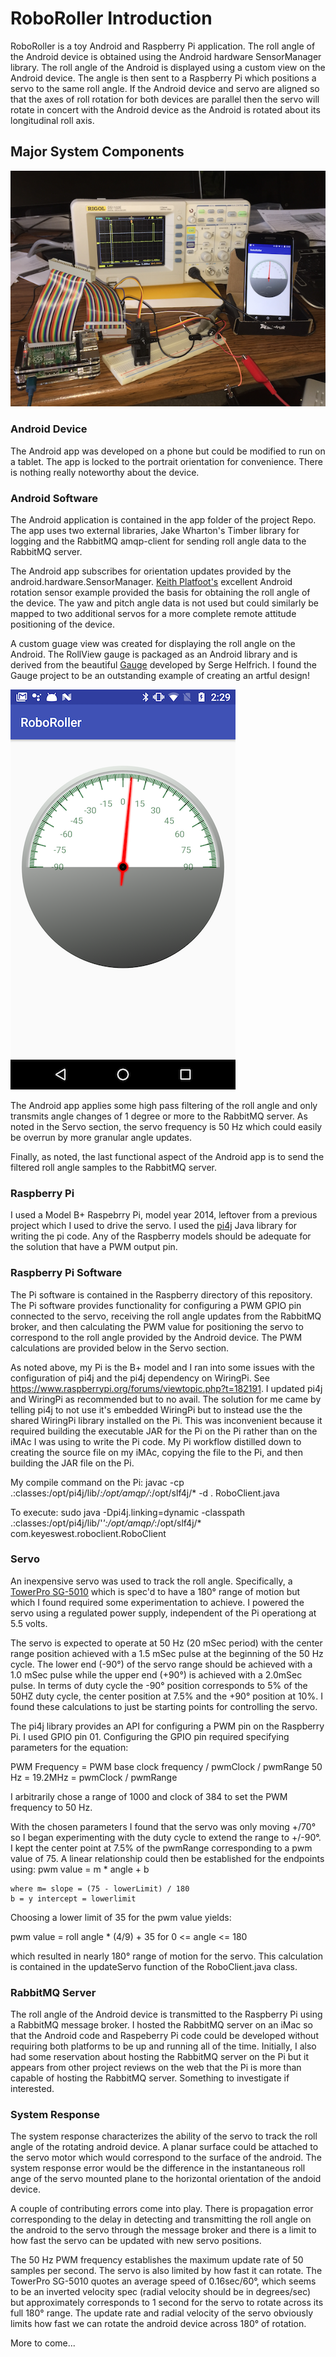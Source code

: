 # RoboRoller Introduction 
RoboRoller is a toy Android and Raspberry Pi application. The roll angle of the Android device is obtained using the Android hardware SensorManager library. The roll angle of the Android is displayed using a custom view on the Android device. The angle is then sent to a Raspberry Pi which positions a servo to the same roll angle. If the Android device and servo are aligned so that the axes of roll rotation for both devices are parallel then the servo will rotate in concert with the Android device as the Android is rotated about its longitudinal roll axis.  

## Major System Components
![System Components](docs/readmeImages/system.png)

### Android Device
The Android app was developed on a phone but could be modified to run on a tablet. The app is locked to the portrait orientation for convenience. There is nothing really noteworthy about the device.

### Android Software
The Android application is contained in the app folder of the project Repo. The app uses two external libraries, Jake Wharton's Timber library for logging and the RabbitMQ amqp-client for sending roll angle data to the RabbitMQ server.

The Android app subscribes for orientation updates provided by the android.hardware.SensorManager. [Keith Platfoot's](https://tinyurl.com/y9ayq2cn) excellent Android rotation sensor example provided the basis for obtaining the roll angle of the device. The yaw and pitch angle data is not used but could similarly be mapped to two additional servos for a more complete remote attitude positioning of the device.

A custom guage view was created for displaying the roll angle on the Android. The RollView gauge is packaged as an Android library and is derived from the beautiful [Gauge](https://tinyurl.com/yc9qf7ht) developed by Serge Helfrich. I found the Gauge project to be an outstanding example of creating an artful design!

![Roll Angle](docs/readmeImages/robo-gauge.png)  
  

The Android app applies some high pass filtering of the roll angle and only transmits angle changes of 1 degree or more to the RabbitMQ server. As noted in the Servo section, the servo frequency is 50 Hz which could easily be overrun by more granular angle updates.

Finally, as noted, the last functional aspect of the Android app is to send the filtered roll angle samples to the RabbitMQ server.


### Raspberry Pi
I used a Model B+ Raspebrry Pi, model year 2014, leftover from a previous project which I used to drive the servo. I used the [pi4j](http://pi4j.com/) Java library for writing the pi code. Any of the Raspberry models should be adequate for the solution that have a PWM output pin. 

### Raspberry Pi Software
The Pi software is contained in the Raspberry directory of this repository. The Pi software provides functionality for configuring a PWM GPIO pin connected to the servo, receiving the roll angle updates from the RabbitMQ broker, and then calculating the PWM value for positioning the servo to correspond to the roll angle provided by the Android device. The PWM calculations are provided below in the Servo section.

As noted above, my Pi is the B+ model and I ran into some issues with the configuration of pi4j and the pi4j dependency on WiringPi.  See https://www.raspberrypi.org/forums/viewtopic.php?t=182191.  I updated pi4j and WiringPi as recommended but to no avail. The solution for me came by telling pi4j to not use it's embedded WiringPi but to instead use the the shared WiringPi library installed on the Pi.  This was inconvenient because it required building the executable JAR for the Pi on the Pi rather than on the iMAc I was using to write the Pi code. My Pi workflow distilled down to creating the source file on my iMAc, copying the file to the Pi, and then building the JAR file on the Pi.

My compile command on the Pi:  javac -cp .:classes:/opt/pi4j/lib/*:/opt/amqp/*:/opt/slf4j/* -d . RoboClient.java

To execute: sudo java -Dpi4j.linking=dynamic -classpath .:classes:/opt/pi4j/lib/'*':/opt/amqp/*:/opt/slf4j/* com.keyeswest.roboclient.RoboClient


### Servo
An inexpensive servo was used to track the roll angle. Specifically, a [TowerPro SG-5010](https://tinyurl.com/ya6trczd) which is spec'd to have a 180&deg; range of motion but which I found required some experimentation to achieve.  I powered the servo using a regulated power supply, independent of the Pi operationg at 5.5 volts.

The servo is expected to operate at 50 Hz (20 mSec period) with the center range position achieved with a 1.5 mSec pulse at the beginning of the 50 Hz cycle. The lower end (-90&deg;) of the servo range should be achieved with a 1.0 mSec pulse while the upper end (+90&deg;) is achieved with a 2.0mSec pulse.  In terms of duty cycle the -90&deg; position corresponds to 5% of the 50HZ duty cycle, the center position at 7.5% and the +90&deg; position at 10%. I found these calculations to just be starting points for controlling the servo.

The pi4j library provides an API for configuring a PWM pin on the Raspberry Pi. I used GPIO pin 01. Configuring the GPIO pin required specifying parameters for the equation:

  PWM Frequency = PWM base clock frequency / pwmClock / pwmRange
     50 Hz = 19.2MHz = pwmClock / pwmRange
     
I arbitrarily chose a range of 1000 and clock of 384 to set the PWM frequency to 50 Hz.

With the chosen parameters I found that the servo was only moving +/70&deg; so I began experimenting with the duty cycle to extend the range to +/-90&deg;. 
I kept the center point at 7.5% of the pwmRange corresponding to a pwm value of 75. A linear relationship could then be established for the endpoints using:
    pwm value = m * angle + b   
    
    where m= slope = (75 - lowerLimit) / 180
    b = y intercept = lowerlimit
    
Choosing a lower limit of 35 for the pwm value yields:  

pwm value = roll angle * (4/9) + 35  for 0 <= angle <= 180  

which resulted in nearly 180&deg; range of motion for the servo.  This calculation is contained in the updateServo function of the RoboClient.java class.


### RabbitMQ Server
The roll angle of the Android device is transmitted to the Raspberry Pi using a RabbitMQ message broker. I hosted the RabbitMQ server on an iMac so that the Android code and Raspeberry Pi code could be developed without requiring both platforms to be up and running all of the time. Initially, I also had some reservation about hosting the RabbitMQ server on the Pi but it appears from other project reviews on the web that the Pi is more than capable of hosting the RabbitMQ server. Something to investigate if interested.

### System Response
The system response characterizes the ability of the servo to track the roll angle of the rotating android device. A planar surface could be attached to the servo motor which would correspond to the surface of the android. The system response error would be the difference in the instantaneous roll ange of the servo mounted plane to the horizontal orientation of the andoid device.

A couple of contributing errors come into play. There is propagation error corresponding to the delay in detecting and transmitting the roll angle on the android to the servo through the message broker and there is a limit to how fast the servo can be updated with new servo positions.

The 50 Hz PWM frequency establishes the maximum update rate of 50 samples per second. The servo is also limited by how fast it can rotate. The TowerPro SG-5010 quotes an average speed of 0.16sec/60&deg;, which seems to be an inverted velocity spec (radial velocity should be in degrees/sec) but approximately corresponds to 1 second for the servo to rotate across its full 180&deg; range.  The update rate and radial velocity of the servo obviously limits how fast we can rotate the android device across 180&deg; of rotation.

More to come...








